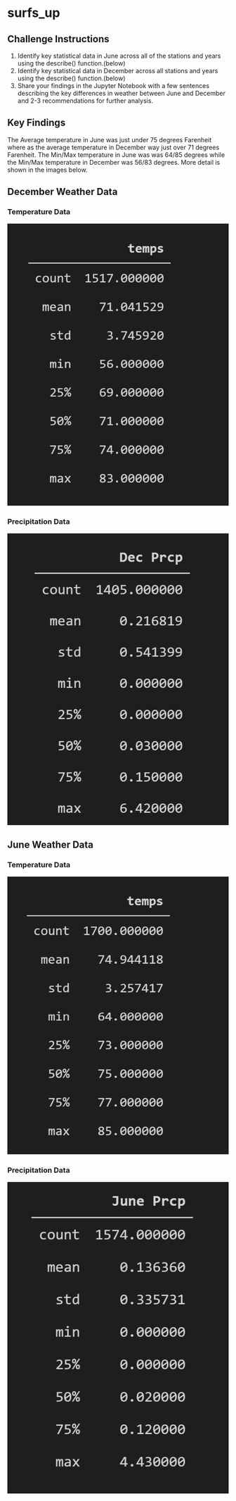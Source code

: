 # surfs_up

## Challenge Instructions
1.  Identify key statistical data in June across all of the stations and years using the describe() function.(below)<br/>
2. Identify key statistical data in December across all stations and years using the describe() function.(below)<br/>
3. Share your findings in the Jupyter Notebook with a few sentences describing the key differences in weather between June and December and 2-3 recommendations for further analysis.

## Key Findings
The Average temperature in June was just under 75 degrees Farenheit where as the average temperature in December way just over 71 degrees Farenheit.  The Min/Max temperature in June was was 64/85 degrees while the Min/Max temperature in December was 56/83 degrees.  More detail is shown in the images below.

## December Weather Data
### Temperature Data
![Dec_temp_data](https://github.com/RudyR32/surfs_up/blob/master/Dec_temp_data.png)
### Precipitation Data
![Dec_rain_data](https://github.com/RudyR32/surfs_up/blob/master/Dec_rain_data.png)
## June Weather Data
### Temperature Data
![June_temp_data](https://github.com/RudyR32/surfs_up/blob/master/June_temps_data.png)
### Precipitation Data
![June_rain_data](https://github.com/RudyR32/surfs_up/blob/master/June_rain_data.png)
